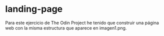 # landing-page

Para este ejercicio de The Odin Project he tenido que construir una página web con la misma estructura que aparece en imagen1.png.
